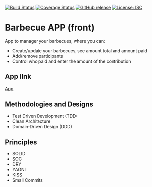 [![Build Status](https://travis-ci.org/luanlazz/barbecue-app-front.svg?branch=master)](https://travis-ci.org/luanlazz/barbecue-app-front)
[![Coverage Status](https://coveralls.io/repos/github/luanlazz/barbecue-app-front/badge.svg?branch=master)](https://coveralls.io/github/luanlazz/barbecue-app-front?branch=master)
[![GitHub release](https://img.shields.io/badge/dynamic/json?color=blue&label=release&prefix=v&query=version&suffix=updated&url=https%3A%2F%2Fraw.githubusercontent.com%2Fluanlazz%2Fbarbecue-app-front%2Fmaster%2Fpackage.json)](https://github.com/luanlazz/barbecue-app-front/releases)
[![License: ISC](https://img.shields.io/badge/License-ISC-blue.svg)](https://opensource.org/licenses/ISC)

# **Barbecue APP (front)**

App to manager your barbecues, where you can:

- Create/update your barbecues, see amount total and amount paid
- Add/remove participants
- Control who paid and enter the amount of the contribution

## App link

[App](https://barbecue-front.herokuapp.com)

## Methodologies and Designs

* Test Driven Development (TDD)
* Clean Architecture
* Domain‐Driven Design (DDD)

## Principles

* SOLID
* SOC
* DRY
* YAGNI
* KISS
* Small Commits
